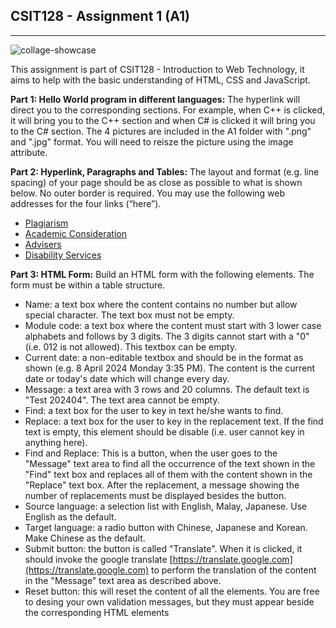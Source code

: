 ## CSIT128 - Assignment 1 (A1)
---
![collage-showcase](https://i.ibb.co/B2cwc29B/Collage.png)

This assignment is part of CSIT128 - Introduction to Web Technology, it aims to help with the basic understanding of HTML, CSS and JavaScript. 

**Part 1: Hello World program in different languages:**
The hyperlink will direct you to the corresponding sections. For example, when C++
is clicked, it will bring you to the C++ section and when C# is clicked it will bring you to the C#
section. The 4 pictures are included in the A1 folder with ".png" and ".jpg" format. You will need to reisze the picture using the image attribute.

**Part 2: Hyperlink, Paragraphs and Tables:**
The layout and format (e.g. line spacing) of your page should be as close as possible to what is
shown below. No outer border is required. You may use the following web addresses for the four
links (“here”).
- [Plagiarism](https://www.uow.edu.au/student/support-services/learning-development/plagiarism/)
- [Academic Consideration](https://www.uow.edu.au/student/admin/academic-consideration/portal/)
- [Advisers](https://www.uow.edu.au/student/support-services/advisers/)
- [Disability Services](https://www.uow.edu.au/student/support-services/disability/)

**Part 3: HTML Form:**
Build an HTML form with the following elements. The form must be within a table structure.
* Name: a text box where the content contains no number but allow special character. The text box must not be empty.
* Module code: a text box where the content must start with 3 lower case alphabets and follows by 3 digits. The 3 digits cannot start with a "0" (i.e. 012 is not allowed). This textbox can be empty.
* Current date: a non-editable textbox and should be in the format as shown (e.g. 8 April 2024 Monday 3:35 PM). The content is the current date or today's date which will change every day.
* Message: a text area with 3 rows and 20 columns. The default text is "Test 202404". The text area cannot be empty.
* Find: a text box for the user to key in text he/she wants to find.
* Replace: a text box for the user to key in the replacement text. If the find text is empty, this element should be disable (i.e. user cannot key in anything here).
* Find and Replace: This is a button, when the user goes to the "Message" text area to find all the occurrence of the text shown in the "Find" text box and replaces all of them with the content shown in the "Replace" text box. After the replacement, a message showing the number of replacements must be displayed besides the button.
* Source language: a selection list with English, Malay, Japanese. Use English as the default.
* Target language: a radio button with Chinese, Japanese and Korean. Make Chinese as the default.
* Submit button: the button is called "Translate". When it is clicked, it should invoke the google translate [https://translate.google.com](https://translate.google.com) to perform the translation of the content in the "Message" text area as described above.
* Reset button: this will reset the content of all the elements.
You are free to desing your own validation messages, but they must appear beside the corresponding HTML elements
